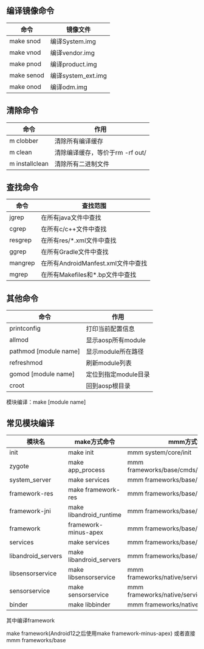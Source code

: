 ## 编译镜像命令
|命令|镜像文件|
|--|--|
|make snod|编译System.img |
|make vnod|编译vendor.img |
|make pnod|编译product.img|
|make senod|编译system_ext.img|
|make onod|编译odm.img|

## 清除命令
|命令|作用|
|--|--|
|m clobber|清除所有编译缓存|
|m clean|清除编译缓存，等价于rm -rf out/|
|m installclean|清除所有二进制文件|

## 查找命令
|命令|查找范围|
|--|--|
|jgrep|在所有java文件中查找|
|cgrep|在所有c/c++文件中查找|
|resgrep|在所有res/*.xml文件中查找|
|ggrep|在所有Gradle文件中查找|
|mangrep|在所有AndroidManfest.xml文件中查找|
|mgrep|在所有Makefiles和*.bp文件中查找|

## 其他命令
|命令|作用|
|--|--|
|printconfig|打印当前配置信息|
|allmod|显示aosp所有module|
|pathmod [module name]|显示module所在路径|
|refreshmod|刷新module列表|
|gomod [module name]|定位到指定module目录|
|croot|回到aosp根目录|

模块编译：make [module name]
## 常见模块编译
|模块名|make方式命令|mmm方式命令|
|--|--|--|
|init|make init|mmm system/core/init|
|zygote|make app_process|mmm frameworks/base/cmds/app_process|
|system_server|make services|mmm frameworks/base/services|
|framework-res|make framework-res|mmm frameworks/base/core/res|
|framework-jni|make libandroid_runtime|mmm frameworks/base/core/jni|
|framework|framework-minus-apex|mmm frameworks/base/core/java|
|services|make services|mmm frameworks/base/core/services|
|libandroid_servers|make libandroid_servers|mmm frameworks/base/core/jni|
|libsensorservice|make libsensorservice|mmm frameworks/native/services/sensorservice|
|sensorservice|make sensorservice|mmm frameworks/native/services/sensorservice|
|binder|make libbinder|mmm frameworks/native/libs/binder|

其中编译framework

make framework(Android12之后使用make framework-minus-apex)
或者直接mmm frameworks/base
